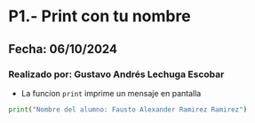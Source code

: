 # P1.- Print con tu nombre
## Fecha: 06/10/2024
### Realizado por: Gustavo Andrés Lechuga Escobar

- La funcion `print` imprime un mensaje en pantalla 
``` python
print("Nombre del alumno: Fausto Alexander Ramirez Ramirez") 
```
